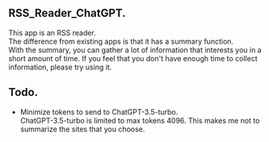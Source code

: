 ## RSS_Reader_ChatGPT. 

This app is an RSS reader.  
The difference from existing apps is that it has a summary function.  
With the summary, you can gather a lot of information that interests you in a short amount of time. If you feel that you don't have enough time to collect information, please try using it.

## Todo.
- Minimize tokens to send to ChatGPT-3.5-turbo.  
ChatGPT-3.5-turbo is limited to max tokens 4096. This makes me not to summarize the sites that you choose.
